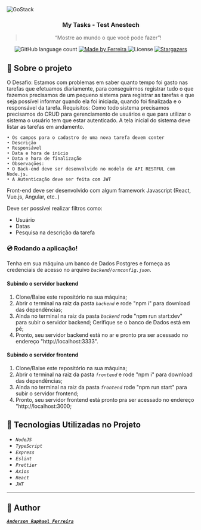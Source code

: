 <img alt="GoStack" src="https://d57439wlqx3vo.cloudfront.net/iblock/2af/2af8e1dd6ec3c55ed7829de81e3cf187/c433a6dc7c21d90eeeddc632b489428c.png" />

<h3 align="center">
  My Tasks - Test Anestech
</h3>

<blockquote align="center">“Mostre ao mundo o que você pode fazer”!</blockquote>

<p align="center">
  <img alt="GitHub language count" src="https://img.shields.io/github/languages/count/ferreirase/Anestech?color=%2304D361">

  <a href="https://www.linkedin.com/in/anderson-raphael-ferreira">
    <img alt="Made by Ferreira" src="https://img.shields.io/badge/made%20by-Ferreira-%2304D361">
  </a>

  <img alt="License" src="https://img.shields.io/badge/license-MIT-%2304D361">

  <a href="https://github.com/ferreirase/Anestech/stargazers">
    <img alt="Stargazers" src="https://img.shields.io/github/stars/ferreirase/Get-Recipes?style=social">
  </a>
</p>

## :rocket: Sobre o projeto

O Desafio:
Estamos com problemas em saber quanto tempo foi gasto nas tarefas que efetuamos diariamente, para conseguirmos registrar tudo o que fazemos precisamos de um pequeno sistema para registrar as tarefas e que seja possível informar quando ela foi iniciada, quando foi finalizada e o responsável da tarefa.
Requisitos:
Como todo sistema precisamos precisamos do CRUD para gerenciamento de usuários e que para utilizar o sistema o usuário tem que estar autenticado.
A tela inicial do sistema deve listar as tarefas em andamento.

    • Os campos para o cadastro de uma nova tarefa devem conter
    • Descrição
    • Responsável
    • Data e hora de inicio
    • Data e hora de finalização
    • Observações:
    • O Back-end deve ser desenvolvido no modelo de API RESTFUL com Node.js.
    • A Autenticação deve ser feita com JWT
Front-end deve ser desenvolvido com algum framework Javascript (React, Vue.js, Angular, etc..)

Deve ser possível realizar filtros como:
  - Usuário
  - Datas
  - Pesquisa na descrição da tarefa


### :cd: Rodando a aplicação!

Tenha em sua máquina um banco de Dados Postgres e forneça as credenciais de acesso no arquivo *``` backend/ormconfig.json ```*.
 
#### Subindo o servidor backend
  1. Clone/Baixe este repositório na sua máquina;
  2. Abrir o terminal na raiz da pasta *``` backend ```* e rode "npm i" para download das dependências;
  3. Ainda no terminal na raiz da pasta *``` backend ```* rode "npm run start:dev" para subir o servidor backend; Cerifique se o banco de Dados está em pé;
  4. Pronto, seu servidor backend está no ar e pronto pra ser acessado no endereço "http://localhost:3333". 
  
  #### Subindo o servidor frontend
  1. Clone/Baixe este repositório na sua máquina;
  2. Abrir o terminal na raiz da pasta *``` frontend ```* e rode "npm i" para download das dependências;
  3. Ainda no terminal na raiz da pasta *``` frontend ```* rode "npm run start" para subir o servidor frontend; 
  4. Pronto, seu servidor frontend está pronto pra ser acessado no endereço "http://localhost:3000;

## :memo: Tecnologias Utilizadas no Projeto

- *``` NodeJS ```*
- *``` TypeScript ```*
- *``` Express ```*
- *``` Eslint ```*
- *``` Prettier ```*
- *``` Axios ```*
- *``` React ```*
- *``` JWT ```*

---

## :man: Author
[**_```Anderson Raphael Ferreira```_**](https://www.linkedin.com/in/anderson-raphael-ferreira/)
